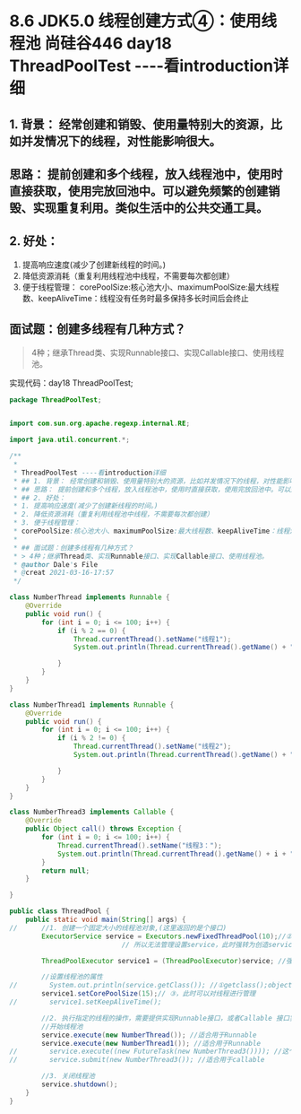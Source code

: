# 8.6 JDK5.0 线程创建方式④：使用线程池 尚硅谷446 day18 ThreadPoolTest ----看introduction详细
## 1. 背景： 经常创建和销毁、使用量特别大的资源，比如并发情况下的线程，对性能影响很大。
## 思路： 提前创建和多个线程，放入线程池中，使用时直接获取，使用完放回池中。可以避免频繁的创建销毁、实现重复利用。类似生活中的公共交通工具。
## 2. 好处：
1. 提高响应速度(减少了创建新线程的时间。)
2. 降低资源消耗（重复利用线程池中线程，不需要每次都创建）
3. 便于线程管理：
corePoolSize:核心池大小、maximumPoolSize:最大线程数、keepAliveTime：线程没有任务时最多保持多长时间后会终止

## 面试题：创建多线程有几种方式？
> 4种；继承Thread类、实现Runnable接口、实现Callable接口、使用线程池。

实现代码：day18 ThreadPoolTest;
```java
package ThreadPoolTest;


import com.sun.org.apache.regexp.internal.RE;

import java.util.concurrent.*;

/**
 *
 * ThreadPoolTest ----看introduction详细
 * ## 1. 背景： 经常创建和销毁、使用量特别大的资源，比如并发情况下的线程，对性能影响很大。
 * ## 思路： 提前创建和多个线程，放入线程池中，使用时直接获取，使用完放回池中。可以避免频繁的创建销毁、实现重复利用。类似生活中的公共交通工具。
 * ## 2. 好处：
 * 1. 提高响应速度(减少了创建新线程的时间。)
 * 2. 降低资源消耗（重复利用线程池中线程，不需要每次都创建）
 * 3. 便于线程管理：
 * corePoolSize:核心池大小、maximumPoolSize:最大线程数、keepAliveTime：线程没有任务时最多保持多长时间后会终止
 *
 * ## 面试题：创建多线程有几种方式？
 * > 4种；继承Thread类、实现Runnable接口、实现Callable接口、使用线程池。
 * @author Dale's File
 * @creat 2021-03-16-17:57
 */

class NumberThread implements Runnable {
    @Override
    public void run() {
        for (int i = 0; i <= 100; i++) {
            if (i % 2 == 0) {
                Thread.currentThread().setName("线程1");
                System.out.println(Thread.currentThread().getName() + ": " + i);

            }
        }
    }
}

class NumberThread1 implements Runnable {
    @Override
    public void run() {
        for (int i = 0; i <= 100; i++) {
            if (i % 2 != 0) {
                Thread.currentThread().setName("线程2");
                System.out.println(Thread.currentThread().getName() + ": " + i);

            }
        }
    }
}

class NumberThread3 implements Callable {
    @Override
    public Object call() throws Exception {
        for (int i = 0; i <= 100; i++) {
            Thread.currentThread().setName("线程3：");
            System.out.println(Thread.currentThread().getName() + i + "：我爱中华！");
        }
        return null;
    }

}

public class ThreadPool {
    public static void main(String[] args) {
//      //1. 创建一个固定大小的线程池对象,(这里返回的是个接口)
        ExecutorService service = Executors.newFixedThreadPool(10);//②因为ExecutorService是接口，
                            // 所以无法管理设置service，此时强转为创造service的类ExecutorService（通过①知道的）

        ThreadPoolExecutor service1 = (ThreadPoolExecutor)service; //强转

        //设置线程池的属性
//        System.out.println(service.getClass()); //①getclass();objectl类中，获取哪个类造的这个调用对象
        service1.setCorePoolSize(15);// ③，此时可以对线程进行管理
//        service1.setKeepAliveTime();

        //2. 执行指定的线程的操作，需要提供实现Runnable接口，或者Callable 接口实现类的对象
        //开始线程池
        service.execute(new NumberThread()); //适合用于Runnable
        service.execute(new NumberThread1()); //适合用于Runnable
//        service.execute((new FutureTask(new NumberThread3()))); //这个也能执行，自己创建的哈哈哈
//        service.submit(new NumberThread3()); //适合用于callable

        //3. 关闭线程池
        service.shutdown();
    }
}
```
